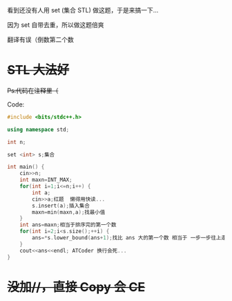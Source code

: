 看到还没有人用 set (集合 STL) 做这题，于是来搞一下...

因为 set 自带去重，所以做这题倍爽

翻译有误（倒数第二个数

# ~~STL 大法好~~

~~Ps:代码在注释里（~~

Code:
```cpp
#include <bits/stdc++.h>

using namespace std;

int n;

set <int> s;集合 

int main() {
	cin>>n;
	int maxn=INT_MAX;
	for(int i=1;i<=n;i++) {
		int a;
		cin>>a;红题  懒得用快读... 
		s.insert(a);插入集合
		maxn=min(maxn,a);找最小值 
	}
	int ans=maxn;相当于排序完的第一个数 
	for(int i=2;i<s.size();++i) {
		ans=*s.lower_bound(ans+1);找比 ans 大的第一个数 相当于 一步一步往上走， 小于 s.size() 说明找到倒数第二个数 
	}
	cout<<ans<<endl; ATCoder 换行会死... 
}
```

# ~~没加//，直接 Copy 会 CE~~
